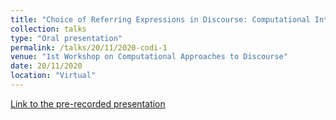 ```yaml
---
title: "Choice of Referring Expressions in Discourse: Computational Interpretation of Recency"
collection: talks
type: "Oral presentation"
permalink: /talks/20/11/2020-codi-1
venue: "1st Workshop on Computational Approaches to Discourse"
date: 20/11/2020
location: "Virtual"
---
```


[Link to the pre-recorded presentation](https://slideslive.com/38939700/choice-of-referring-expressions-in-discourse-computational-interpretations-of-recency)
